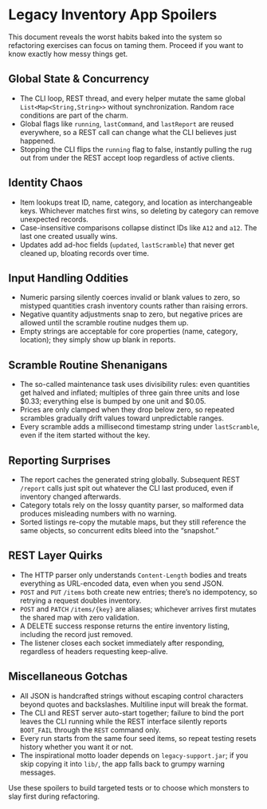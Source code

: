 # Legacy Inventory App Spoilers

This document reveals the worst habits baked into the system so refactoring exercises can focus on taming them. Proceed if you want to know exactly how messy things get.

## Global State & Concurrency

- The CLI loop, REST thread, and every helper mutate the same global `List<Map<String,String>>` without synchronization. Random race conditions are part of the charm.
- Global flags like `running`, `lastCommand`, and `lastReport` are reused everywhere, so a REST call can change what the CLI believes just happened.
- Stopping the CLI flips the `running` flag to false, instantly pulling the rug out from under the REST accept loop regardless of active clients.

## Identity Chaos

- Item lookups treat ID, name, category, and location as interchangeable keys. Whichever matches first wins, so deleting by category can remove unexpected records.
- Case-insensitive comparisons collapse distinct IDs like `A12` and `a12`. The last one created usually wins.
- Updates add ad-hoc fields (`updated`, `lastScramble`) that never get cleaned up, bloating records over time.

## Input Handling Oddities

- Numeric parsing silently coerces invalid or blank values to zero, so mistyped quantities crash inventory counts rather than raising errors.
- Negative quantity adjustments snap to zero, but negative prices are allowed until the scramble routine nudges them up.
- Empty strings are acceptable for core properties (name, category, location); they simply show up blank in reports.

## Scramble Routine Shenanigans

- The so-called maintenance task uses divisibility rules: even quantities get halved and inflated; multiples of three gain three units and lose $0.33; everything else is bumped by one unit and $0.05.
- Prices are only clamped when they drop below zero, so repeated scrambles gradually drift values toward unpredictable ranges.
- Every scramble adds a millisecond timestamp string under `lastScramble`, even if the item started without the key.

## Reporting Surprises

- The report caches the generated string globally. Subsequent REST `/report` calls just spit out whatever the CLI last produced, even if inventory changed afterwards.
- Category totals rely on the lossy quantity parser, so malformed data produces misleading numbers with no warning.
- Sorted listings re-copy the mutable maps, but they still reference the same objects, so concurrent edits bleed into the “snapshot.”

## REST Layer Quirks

- The HTTP parser only understands `Content-Length` bodies and treats everything as URL-encoded data, even when you send JSON.
- `POST` and `PUT` `/items` both create new entries; there’s no idempotency, so retrying a request doubles inventory.
- `POST` and `PATCH` `/items/{key}` are aliases; whichever arrives first mutates the shared map with zero validation.
- A DELETE success response returns the entire inventory listing, including the record just removed.
- The listener closes each socket immediately after responding, regardless of headers requesting keep-alive.

## Miscellaneous Gotchas

- All JSON is handcrafted strings without escaping control characters beyond quotes and backslashes. Multiline input will break the format.
- The CLI and REST server auto-start together; failure to bind the port leaves the CLI running while the REST interface silently reports `BOOT_FAIL` through the `REST` command only.
- Every run starts from the same four seed items, so repeat testing resets history whether you want it or not.
- The inspirational motto loader depends on `legacy-support.jar`; if you skip copying it into `lib/`, the app falls back to grumpy warning messages.

Use these spoilers to build targeted tests or to choose which monsters to slay first during refactoring.
